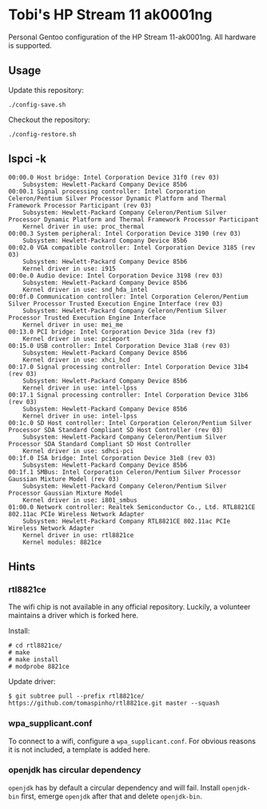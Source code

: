 # Tobi's HP Stream 11 ak0001ng

Personal Gentoo configuration of the HP Stream 11-ak0001ng. All hardware
is supported.

## Usage

Update this repository:

    ./config-save.sh

Checkout the repository:

    ./config-restore.sh

## lspci -k
```
00:00.0 Host bridge: Intel Corporation Device 31f0 (rev 03)
	Subsystem: Hewlett-Packard Company Device 85b6
00:00.1 Signal processing controller: Intel Corporation Celeron/Pentium Silver Processor Dynamic Platform and Thermal Framework Processor Participant (rev 03)
	Subsystem: Hewlett-Packard Company Celeron/Pentium Silver Processor Dynamic Platform and Thermal Framework Processor Participant
	Kernel driver in use: proc_thermal
00:00.3 System peripheral: Intel Corporation Device 3190 (rev 03)
	Subsystem: Hewlett-Packard Company Device 85b6
00:02.0 VGA compatible controller: Intel Corporation Device 3185 (rev 03)
	Subsystem: Hewlett-Packard Company Device 85b6
	Kernel driver in use: i915
00:0e.0 Audio device: Intel Corporation Device 3198 (rev 03)
	Subsystem: Hewlett-Packard Company Device 85b6
	Kernel driver in use: snd_hda_intel
00:0f.0 Communication controller: Intel Corporation Celeron/Pentium Silver Processor Trusted Execution Engine Interface (rev 03)
	Subsystem: Hewlett-Packard Company Celeron/Pentium Silver Processor Trusted Execution Engine Interface
	Kernel driver in use: mei_me
00:13.0 PCI bridge: Intel Corporation Device 31da (rev f3)
	Kernel driver in use: pcieport
00:15.0 USB controller: Intel Corporation Device 31a8 (rev 03)
	Subsystem: Hewlett-Packard Company Device 85b6
	Kernel driver in use: xhci_hcd
00:17.0 Signal processing controller: Intel Corporation Device 31b4 (rev 03)
	Subsystem: Hewlett-Packard Company Device 85b6
	Kernel driver in use: intel-lpss
00:17.1 Signal processing controller: Intel Corporation Device 31b6 (rev 03)
	Subsystem: Hewlett-Packard Company Device 85b6
	Kernel driver in use: intel-lpss
00:1c.0 SD Host controller: Intel Corporation Celeron/Pentium Silver Processor SDA Standard Compliant SD Host Controller (rev 03)
	Subsystem: Hewlett-Packard Company Celeron/Pentium Silver Processor SDA Standard Compliant SD Host Controller
	Kernel driver in use: sdhci-pci
00:1f.0 ISA bridge: Intel Corporation Device 31e8 (rev 03)
	Subsystem: Hewlett-Packard Company Device 85b6
00:1f.1 SMBus: Intel Corporation Celeron/Pentium Silver Processor Gaussian Mixture Model (rev 03)
	Subsystem: Hewlett-Packard Company Celeron/Pentium Silver Processor Gaussian Mixture Model
	Kernel driver in use: i801_smbus
01:00.0 Network controller: Realtek Semiconductor Co., Ltd. RTL8821CE 802.11ac PCIe Wireless Network Adapter
	Subsystem: Hewlett-Packard Company RTL8821CE 802.11ac PCIe Wireless Network Adapter
	Kernel driver in use: rtl8821ce
	Kernel modules: 8821ce
```

## Hints

### rtl8821ce

The wifi chip is not available in any official repository. Luckily, a volunteer maintains a driver which is forked here.

Install:

```
# cd rtl8821ce/
# make
# make install
# modprobe 8821ce
```

Update driver:

    $ git subtree pull --prefix rtl8821ce/ https://github.com/tomaspinho/rtl8821ce.git master --squash

### wpa_supplicant.conf

To connect to a wifi, configure a `wpa_supplicant.conf`. For obvious reasons it is not included, a template is added here.

### openjdk has circular dependency

`openjdk` has by default a circular dependency and will fail. Install `openjdk-bin` first, emerge `openjdk` after that and delete `openjdk-bin`.
